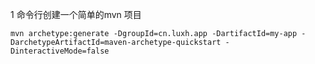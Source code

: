 1 命令行创建一个简单的mvn 项目
```
mvn archetype:generate -DgroupId=cn.luxh.app -DartifactId=my-app -DarchetypeArtifactId=maven-archetype-quickstart -DinteractiveMode=false
```
